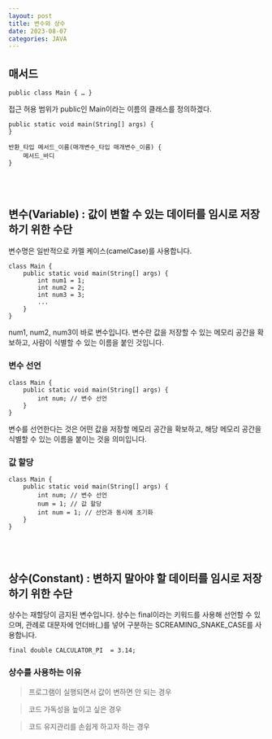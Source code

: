```yaml
---
layout: post
title: 변수와 상수
date: 2023-08-07
categories: JAVA
---
```


## 매서드
```
public class Main { … }
```
접근 허용 범위가 public인 Main이라는 이름의 클래스를 정의하겠다.

```
public static void main(String[] args) {
}

반환_타입 메서드_이름(매개변수_타입 매개변수_이름) {
	메서드_바디
}
```
<br/><br/>

## 변수(Variable) : 값이 변할 수 있는 데이터를 임시로 저장하기 위한 수단
변수명은 일반적으로 카멜 케이스(camelCase)를 사용합니다. 
```
class Main {
	public static void main(String[] args) {
		int num1 = 1;
		int num2 = 2;
		int num3 = 3;
		...
	}
}
```
num1, num2, num3이 바로 변수입니다.
변수란 값을 저장할 수 있는 메모리 공간을 확보하고, 사람이 식별할 수 있는 이름을 붙인 것입니다.

### 변수 선언
```
class Main {
	public static void main(String[] args) {
		int num; // 변수 선언
	}
}
```

변수를 선언한다는 것은 어떤 값을 저장할 메모리 공간을 확보하고, 해당 메모리 공간을 식별할 수 있는 이름을 붙이는 것을 의미입니다.

### 값 할당
```
class Main {
	public static void main(String[] args) {
		int num; // 변수 선언
		num = 1; // 값 할당
		int num = 1; // 선언과 동시에 초기화
	}
}
```
<br/><br/>


## 상수(Constant) : 변하지 말아야 할 데이터를 임시로 저장하기 위한 수단

상수는 재할당이 금지된 변수입니다.
상수는 final이라는 키워드를 사용해 선언할 수 있으며, 관례로 대문자에 언더바(_)를 넣어 구분하는 SCREAMING_SNAKE_CASE를 사용합니다.

```
final double CALCULATOR_PI  = 3.14;
```
### 상수를 사용하는 이유

> 프로그램이 실행되면서 값이 변하면 안 되는 경우

> 코드 가독성을 높이고 싶은 경우

> 코드 유지관리를 손쉽게 하고자 하는 경우
